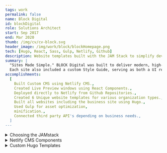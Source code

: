 ```yaml
---
tags: work
permalink: false
name: Block Digital
id: blockDigital
role: Solutions Architect
start: Sep 2017
end: Mar 2020
thumb: /img/cv/cv-block.svg
header_image: /img/work/block/blockHomepage.png
tech: [Hugo, React, Sass, Gulp, Netlify, Github]
description: Website templates built with the JAM Stack to simplify development and content management.
summary: |
  "Sites Made Simple." BLOCK Digital was built to deliver modern, high-performance, and lightweight websites using JAMstack technologies. At its core, BLOCK leveraged the Hugo Static Site Generator, where I developed reusable components—or “blocks”—that could be referenced in Markdown files to generate pages dynamically. The sites were deployed via Netlify, with a fully editable CMS powered by Netlify CMS and React.js.<br>
  Each site also included a custom Style Guide, serving as both a UI reference for clients and a developer-friendly resource with code examples, ensuring seamless content management and scalability.
accomplishments:
  [
    Built Custom CMS using Netlify CMS.,
    Created Live Preview windows using React Components.,
    Deployed directly to Netlify from Github Repositories.,
    Created 6 Unique website templates for various organization types.,
    Built all websites including the business site using Hugo.,
    Used Gulp for asset optimization,
    minification.,
    Connected third party API's depending on business needs.,
  ]
---
```


<!-- Details -->
<details>
    <summary>Choosing the JAMstack</summary>
    <div class="details-content">
        <p>
            The <strong>JAMstack</strong> (JavaScript, APIs, and Markdown) is a modern web architecture commonly used with <strong>static site generators</strong> like <a href="https://gohugo.io/" title="Go To Hugo Website" target="_blank">Hugo</a> and <a href="https://www.11ty.dev/" title="Go To 11ty Website" target="_blank">11ty</a>. These tools convert Markdown files into HTML at build time, eliminating the need for a server-side language like <abbr title="Personal Home Page Hypertext Preprocessor">PHP</abbr>. This approach allows for reusable templates and a highly efficient deployment process.
        </p>
        <p>
            To deploy these sites, I simply pushed each project to a dedicated <strong>GitHub repository</strong> and connected it to <strong>Netlify</strong>. With minimal setup, any updates pushed to GitHub would trigger an automatic build and deployment. Netlify also provided a <strong>Git-based CMS</strong>, originally called <strong>Netlify CMS</strong> (now <a href="https://decapcms.org/docs/intro/" target="_blank" title="Go to Decap CMS website">Decap CMS</a>). Unlike traditional databases, Decap CMS stores content directly in a Git repository, making it a lightweight solution perfect for small business marketing sites.
        </p>
        <p>
            To enhance the CMS experience, I built <strong>custom React components</strong> for the preview window, ensuring a 1:1 representation of the final website. This approach eliminated the need for paid hosting, as there was no PHP backend to maintain. Any additional functionality—such as social media feeds or event calendars—was handled through <strong>third-party APIs</strong>.
        </p>
        <p>
            I chose <strong>Hugo</strong> as the static site generator due to its <strong>blazing-fast build times</strong>. I also created multiple <strong>pre-built templates</strong> tailored to different business needs. The end result was 
            a highly adaptable system that provided small businesses with cost-effective, low-maintenance websites requiring 
            minimal configuration.
        </p>
    </div>
</details>
<details>
    <summary>Netlify CMS Components</summary>
    <div class="details-content">
        <div class="detail-image-wrapper">
            <img src="/img/work/musora/musora-ui-colors.png" alt="Musora UI Colors" loading="lazy">
        </div>
        <p>
            I built a Tailwind utility class library called <strong>Stylesora</strong> to centralize Musora's custom styles. 
            Working closely with the UX team, I ensured all <a href="https://www.figma.com/" title="Go to Figma's website" target="_blank">Figma</a> designs were accurately reflected in the front-end implementation. By using CSS as JSON, I seamlessly integrated Stylesora into our Tailwind config, making it easy to maintain and scale our design system.
        </p>
    </div>
</details>
<details>
    <summary>Custom Hugo Templates</summary>
    <div class="details-content">
        <div class="detail-image-wrapper">
            <img src="/img/work/musora/musora-ui-colors.png" alt="Musora UI Colors" loading="lazy">
        </div>
        <p>
            I built a Tailwind utility class library called <strong>Stylesora</strong> to centralize Musora's custom styles. 
            Working closely with the UX team, I ensured all <a href="https://www.figma.com/" title="Go to Figma's website" target="_blank">Figma</a> designs were accurately reflected in the front-end implementation. By using CSS as JSON, I seamlessly integrated Stylesora into our Tailwind config, making it easy to maintain and scale our design system.
        </p>
    </div>
</details>
